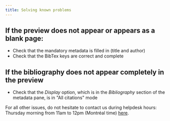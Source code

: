 ```yaml
---
title: Solving known problems
---
```


## If the preview does not appear or appears as a blank page:
- Check that the mandatory metadata is filled in (title and author)
- Check that the BibTex keys are correct and complete

## If the bibliography does not appear completely in the preview
- Check that the *Display* option, which is in the *Bibliography* section of the metadata pane, is in "All citations" mode

For all other issues, do not hesitate to contact us during helpdesk hours: Thursday morning from 11am to 12pm (Montréal time) [here](https://meet.jit.si/stylo).
